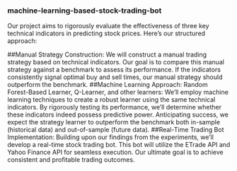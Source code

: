 ### machine-learning-based-stock-trading-bot

Our project aims to rigorously evaluate the effectiveness of three key technical indicators in predicting stock prices. Here’s our structured approach:

##Manual Strategy Construction:
We will construct a manual trading strategy based on technical indicators.
Our goal is to compare this manual strategy against a benchmark to assess its performance.
If the indicators consistently signal optimal buy and sell times, our manual strategy should outperform the benchmark.
##Machine Learning Approach: Random Forest-Based Learner, Q-Learner, and other learners:
We’ll employ machine learning techniques to create a robust learner using the same technical indicators.
By rigorously testing its performance, we’ll determine whether these indicators indeed possess predictive power.
Anticipating success, we expect the strategy learner to outperform the benchmark both in-sample (historical data) and out-of-sample (future data).
##Real-Time Trading Bot Implementation:
Building upon our findings from the experiments, we’ll develop a real-time stock trading bot.
This bot will utilize the ETrade API and Yahoo Finance API for seamless execution.
Our ultimate goal is to achieve consistent and profitable trading outcomes.
